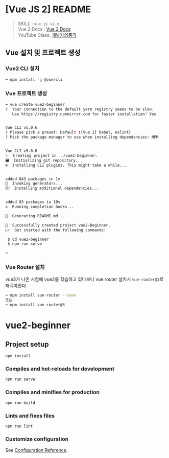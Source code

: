 # [Vue JS 2] README
> SKILL : `vue.js v2.x`
> <br>
> Vue 2 Docs : [Vue 2 Docs](https://v2.vuejs.org)
> <br>
> YouTube Class: [개발자의품격](https://youtu.be/sqH0u8wN4Rs)

## Vue 설치 및 프로젝트 생성

### Vue2 CLI 설치

```bash
➜ npm install -g @vue/cli

```

### Vue 프로젝트 생성
```bash
➜ vue create vue2-beginner
?  Your connection to the default yarn registry seems to be slow.
   Use https://registry.npmmirror.com for faster installation? Yes


Vue CLI v5.0.6
? Please pick a preset: Default ([Vue 2] babel, eslint)
? Pick the package manager to use when installing dependencies: NPM


Vue CLI v5.0.6
✨  Creating project in ../vue2-beginner.
🗃  Initializing git repository...
⚙️  Installing CLI plugins. This might take a while...


added 843 packages in 1m
🚀  Invoking generators...
📦  Installing additional dependencies...


added 83 packages in 10s
⚓  Running completion hooks...

📄  Generating README.md...

🎉  Successfully created project vue2-beginner.
👉  Get started with the following commands:

 $ cd vue2-beginner
 $ npm run serve

➜ 

```

### Vue Router 설치
vue3가 나온 시점에 vue2를 학습하고 있다보니 vue router 설치시 `vue-router@3`로 해줘야한다.
```bash
➜ npm install vue-router --save
또는
➜ npm install vue-router@3
```

# vue2-beginner

## Project setup
```
npm install
```

### Compiles and hot-reloads for development
```
npm run serve
```

### Compiles and minifies for production
```
npm run build
```

### Lints and fixes files
```
npm run lint
```

### Customize configuration
See [Configuration Reference](https://cli.vuejs.org/config/).

